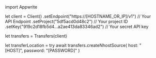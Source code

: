 import Appwrite

let client = Client()
    .setEndpoint("https://[HOSTNAME_OR_IP]/v1") // Your API Endpoint
    .setProject("5df5acd0d48c2") // Your project ID
    .setKey("919c2d18fb5d4...a2ae413da83346ad2") // Your secret API key

let transfers = Transfers(client)

let transferLocation = try await transfers.createNhostSource(
    host: "[HOST]",
    password: "[PASSWORD]"
)

